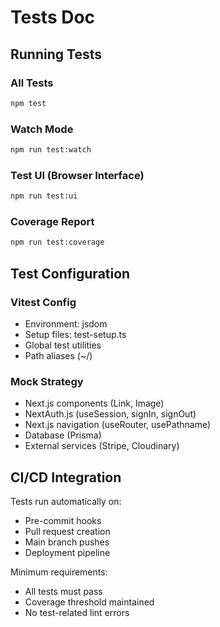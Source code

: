 # Tests Doc

## Running Tests

### All Tests
```bash
npm test
```

### Watch Mode
```bash
npm run test:watch
```

### Test UI (Browser Interface)
```bash
npm run test:ui
```

### Coverage Report
```bash
npm run test:coverage
```

## Test Configuration

### Vitest Config
- Environment: jsdom
- Setup files: test-setup.ts
- Global test utilities
- Path aliases (~/)

### Mock Strategy
- Next.js components (Link, Image)
- NextAuth.js (useSession, signIn, signOut)
- Next.js navigation (useRouter, usePathname)
- Database (Prisma)
- External services (Stripe, Cloudinary)

## CI/CD Integration

Tests run automatically on:
- Pre-commit hooks
- Pull request creation
- Main branch pushes
- Deployment pipeline

Minimum requirements:
- All tests must pass
- Coverage threshold maintained
- No test-related lint errors